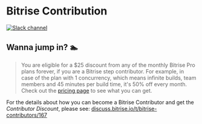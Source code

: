 # Bitrise Contribution

[![Slack channel](http://chat.bitrise.io/badge.svg)](http://chat.bitrise.io)

## Wanna jump in? 🏊

> You are eligible for a $25 discount from any of the monthly Bitrise Pro plans forever, if you are a Bitrise step contributor. For example, in case of the plan with 1 concurrency, which means infinite builds, team members and 45 minutes per build time, it's 50% off every month. Check out the [pricing page](https://bitrise.io/pricing) to see what you can get.

For the details about how you can become a Bitrise Contributor and get the _Contributor Discount_, please see: [discuss.bitrise.io/t/bitrise-contributors/167](https://discuss.bitrise.io/t/bitrise-contributors/167)
